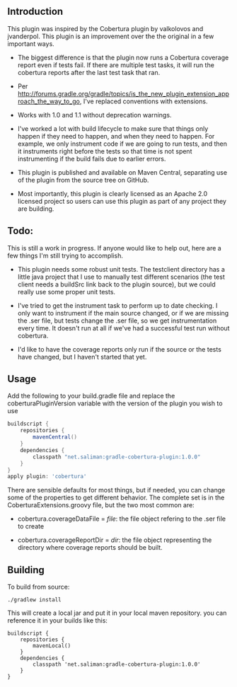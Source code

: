 Introduction
------------

This plugin was inspired by the Cobertura plugin by valkolovos and jvanderpol. This plugin is an improvement over the the original in a few important ways.

- The biggest difference is that the plugin now runs a Cobertura coverage report even if tests fail.  If there are multiple test tasks, it will run the cobertura reports after the last test task that ran.

- Per http://forums.gradle.org/gradle/topics/is_the_new_plugin_extension_approach_the_way_to_go, I've replaced conventions with extensions.

- Works with 1.0 and 1.1 without deprecation warnings.

- I've worked a lot with build lifecycle to make sure that things only happen if they need to happen, and when they need to happen.  For example, we only instrument code if we are going to run tests, and then it instruments right before the tests so that time is not spent instrumenting if the build fails due to earlier errors.

- This plugin is published and available on Maven Central, separating use of the plugin from the source tree on GitHub.

- Most importantly, this plugin is clearly licensed as an Apache 2.0 licensed project so users can use this plugin as part of any project they are building.

Todo:
-----

This is still a work in progress.  If anyone would like to help out, here are a few things I'm still trying to accomplish.

- This plugin needs some robust unit tests.  The testclient directory has a little java project that I use to manually test different scenarios  (the test client needs a buildSrc link back to the plugin source), but we could really use some proper unit tests.

- I've tried to get the instrument task to perform up to date checking.  I only want to instrument if the main source changed, or if we are missing the .ser file, but tests change the .ser file, so we get instrumentation every time.  It doesn't run at all if we've had a successful test run without cobertura.

- I'd like to have the coverage reports only run if the source or the tests have changed, but I haven't started that yet.

Usage
-----
Add the following to your build.gradle file and replace the coberturaPluginVersion variable with the version of the plugin you wish to use

```groovy
buildscript {
    repositories {
        mavenCentral()
    }
    dependencies {
        classpath "net.saliman:gradle-cobertura-plugin:1.0.0"
    }
}
apply plugin: 'cobertura'
```

There are sensible defaults for most things, but if needed, you can change some of the properties to get different behavior.  The complete set is in the CoberturaExtensions.groovy file, but the two most common are:

- cobertura.coverageDataFile = *file*: the file object refering to the .ser file to create

- cobertura.coverageReportDir = *dir*: the file object representing the directory where coverage reports should be built.

Building
--------
To build from source:

    ./gradlew install

This will create a local jar and put it in your local maven repository. you can reference it in your builds like this:

    buildscript {
        repositories {
            mavenLocal()
        }
        dependencies {
            classpath 'net.saliman:gradle-cobertura-plugin:1.0.0'
        }
    }

